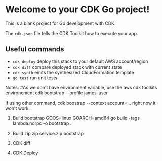 # Welcome to your CDK Go project!

This is a blank project for Go development with CDK.

The `cdk.json` file tells the CDK Toolkit how to execute your app.

## Useful commands

- `cdk deploy` deploy this stack to your default AWS account/region
- `cdk diff` compare deployed stack with current state
- `cdk synth` emits the synthesized CloudFormation template
- `go test` run unit tests

Notes:
#As we don't have environment variable, use the aws cdk toolkits environement
cdk bootstrap --profile james-user

If using other command, cdk boostrap --context account=... right now it won't work.

1. Build bootstrap
   GOOS=linux GOARCH=amd64 go build -tags lambda.norpc -o bootstrap .

2. Build zip
   zip service.zip bootstrap

3. CDK diff

4. CDK Deploy
